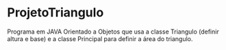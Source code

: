 # ProjetoTriangulo
Programa em JAVA Orientado a Objetos que usa a classe Triangulo (definir altura e base) e a classe Principal para definir a área do triangulo.
